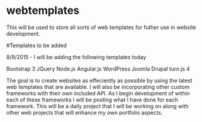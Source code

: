 # webtemplates
This will be used to store all sorts of web templates for futher use in website development. 

#Templates to be added

8/9/2015 - I will be adding the following templates today 

Bootstrap 3
JQuery 
Node.js
Angular.js
WordPress
Joomla
Drupal 
turn.js 4

The goal is to create websites as effeciently as possible by using the latest web templates that are available. I will also be incorporating other custom frameworks with their own included API. As I begin development of within each of these frameworks I will be posting what I have done for each framework. This will be a daily project that I will be working on along with other web projects that will enhance my own portfolio aspects. 

